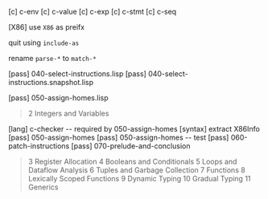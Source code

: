 [c] c-env
[c] c-value
[c] c-exp
[c] c-stmt
[c] c-seq

[X86] use `X86` as preifx

quit using `include-as`

rename `parse-*` to `match-*`

[pass] 040-select-instructions.lisp
[pass] 040-select-instructions.snapshot.lisp

[pass] 050-assign-homes.lisp

> 2 Integers and Variables

[lang] c-checker -- required by 050-assign-homes
[syntax] extract X86Info
[pass] 050-assign-homes
[pass] 050-assign-homes -- test
[pass] 060-patch-instructions
[pass] 070-prelude-and-conclusion

> 3 Register Allocation
> 4 Booleans and Conditionals
> 5 Loops and Dataflow Analysis
> 6 Tuples and Garbage Collection
> 7 Functions
> 8 Lexically Scoped Functions
> 9 Dynamic Typing
> 10 Gradual Typing
> 11 Generics
